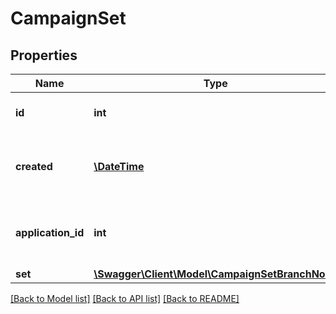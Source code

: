 # CampaignSet

## Properties
Name | Type | Description | Notes
------------ | ------------- | ------------- | -------------
**id** | **int** | Unique ID for this entity. | 
**created** | [**\DateTime**](\DateTime.md) | The exact moment this entity was created. | 
**application_id** | **int** | The ID of the application that owns this entity. | 
**set** | [**\Swagger\Client\Model\CampaignSetBranchNode**](CampaignSetBranchNode.md) |  | 

[[Back to Model list]](../README.md#documentation-for-models) [[Back to API list]](../README.md#documentation-for-api-endpoints) [[Back to README]](../README.md)


